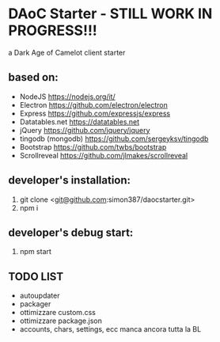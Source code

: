 # DAoC Starter - STILL WORK IN PROGRESS!!!
a Dark Age of Camelot client starter

## based on:

+ NodeJS <https://nodejs.org/it/>
+ Electron <https://github.com/electron/electron>
+ Express <https://github.com/expressjs/express>
+ Datatables.net <https://datatables.net>
+ jQuery <https://github.com/jquery/jquery>
+ tingodb (mongodb) <https://github.com/sergeyksv/tingodb>
+ Bootstrap <https://github.com/twbs/bootstrap>
+ Scrollreveal <https://github.com/jlmakes/scrollreveal>

## developer's installation:

1. git clone <git@github.com:simon387/daocstarter.git>
2. npm i

## developer's debug start:

1. npm start

## TODO LIST

+ autoupdater
+ packager
+ ottimizzare custom.css
+ ottimizzare package.json
+ accounts, chars, settings, ecc manca ancora tutta la BL

